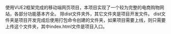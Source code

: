 使用VUE2框架完成的移动端网页项目，本项目实现了一个较为完整的电商购物网站，各部分功能基本齐全。
除dist文件夹外，其它文件夹是项目开发文件。
dist文件夹是项目开发完成后使用打包命令创建的文件夹，如果项目需要上线，则只需要上传这个文件夹，其中index.html文件是项目入口。
